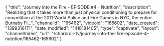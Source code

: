 {
    "title": "Journey into the Fire - EPISODE #4 - Nutrition",
    "description": "Realizing that it takes more than just physical conditioning to prepare for competition at the 2011 World Police and Fire Games in NYC, the entire Burnaby Fi...",
    "channelid": "165462",
    "videoid": "165602",
    "date_created": "1399316171",
    "date_modified": "1418181405",
    "type": "captivate",
    "layout": "channelVideo",
    "url": "\/charbroil-tv\/journey-into-the-fire-episode-4-nutrition\/165462-165602"
}